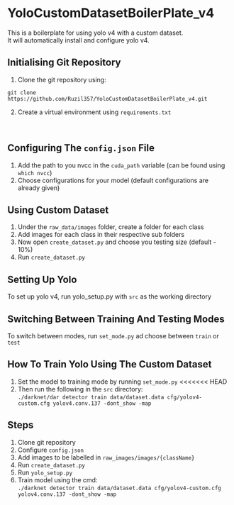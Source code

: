 # YoloCustomDatasetBoilerPlate_v4


This is a boilerplate for using yolo v4 with a custom dataset. <br/>
It will automatically install and configure yolo v4.

## Initialising Git Repository  
1) Clone the git repository using:
```
git clone https://github.com/Ruzil357/YoloCustomDatasetBoilerPlate_v4.git
```
2) Create a virtual environment using `requirements.txt`
<br/>

## Configuring The `config.json` File
1) Add the path to you nvcc in the `cuda_path` variable (can be found using `which nvcc`)
2) Choose configurations for your model (default configurations are already given)

## Using Custom Dataset
1) Under the `raw_data/images` folder, create a folder for each class
2) Add images for each class in their respective sub folders
3) Now open `create_dataset.py` and choose you testing size (default - 10%)
4) Run `create_dataset.py`

## Setting Up Yolo
To set up yolo v4, run yolo_setup.py with `src` as the working directory<br/>

## Switching Between Training And Testing Modes
To switch between modes, run `set_mode.py` ad choose between `train` or `test` <br/>

## How To Train Yolo Using The Custom Dataset
1) Set the model to training mode by running `set_mode.py`
<<<<<<< HEAD
2) Then run the following in the `src` directory: <br/>
`./darknet/dar detector train data/dataset.data cfg/yolov4-custom.cfg yolov4.conv.137 -dont_show -map`


## Steps
1) Clone git repository
2) Configure `config.json`
3) Add images to be labelled in `raw_images/images/{className}`
4) Run `create_dataset.py`
5) Run `yolo_setup.py`
6) Train model using the cmd:<br/>
`./darknet detector train data/dataset.data cfg/yolov4-custom.cfg yolov4.conv.137 -dont_show -map`